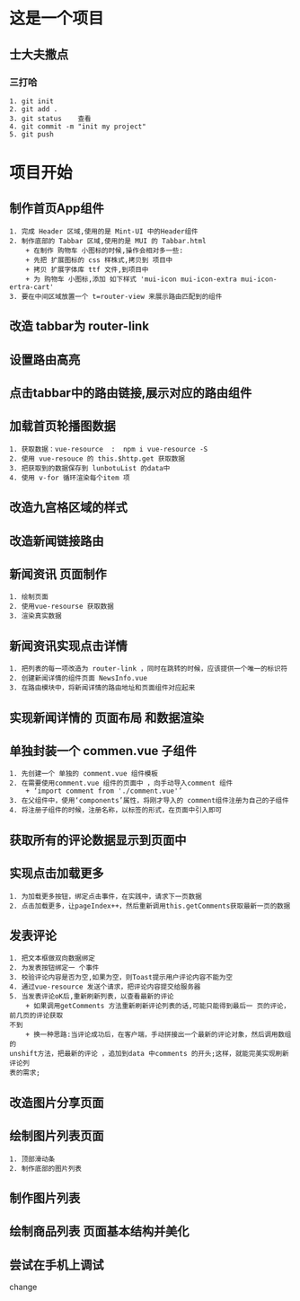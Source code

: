 # 这是一个项目
## 士大夫撒点
### 三打哈
    1. git init   
    2. git add .  
    3. git status    查看
    4. git commit -m "init my project"
    5. git push

# 项目开始

## 制作首页App组件
    1. 完成 Header 区域,使用的是 Mint-UI 中的Header组件
    2. 制作底部的 Tabbar 区域,使用的是 MUI 的 Tabbar.html
        + 在制作 购物车 小图标的时候,操作会相对多一些:
        + 先把 扩展图标的 css 样株式,拷贝到 项目中
        + 拷贝 扩展字体库 ttf 文件,到项目中
        + 为 购物车 小图标,添加 如下样式 'mui-icon mui-icon-extra mui-icon-ertra-cart'
    3. 要在中间区域放置一个 t=router-view 来展示路由匹配到的组件
## 改造 tabbar为 router-link

## 设置路由高亮

## 点击tabbar中的路由链接,展示对应的路由组件

## 加载首页轮播图数据
    1. 获取数据：vue-resource  :  npm i vue-resource -S
    2. 使用 vue-resouce 的 this.$http.get 获取数据
    3. 把获取到的数据保存到 lunbotuList 的data中
    4. 使用 v-for 循环渲染每个item 项
 
## 改造九宫格区域的样式

## 改造新闻链接路由

## 新闻资讯 页面制作  
    1. 绘制页面
    2. 使用vue-resourse 获取数据
    3. 渲染真实数据   

## 新闻资讯实现点击详情
    1. 把列表的每一项改造为 router-link ，同时在跳转的时候，应该提供一个唯一的标识符
    2. 创建新闻详情的组件页面 NewsInfo.vue
    3. 在路由模块中，将新闻详情的路由地址和页面组件对应起来

## 实现新闻详情的 页面布局 和数据渲染

## 单独封装一个 commen.vue 子组件
    1. 先创建一个 单独的 comment.vue 组件模板
    2. 在需要使用comment.vue 组件的页面中 ，向手动导入comment 组件
        + ‘import comment from './comment.vue'’
    3. 在父组件中，使用‘components’属性，将刚才导入的 comment组件注册为自己的子组件
    4. 将注册子组件的时候，注册名称，以标签的形式，在页面中引入即可  

## 获取所有的评论数据显示到页面中

## 实现点击加载更多
    1. 为加载更多按钮，绑定点击事件，在实践中，请求下一页数据
    2. 点击加载更多，让pageIndex++，然后重新调用this.getComments获取最新一页的数据

## 发表评论
    1. 把文本框做双向数据绑定
    2. 为发表按钮绑定一 个事件
    3. 校验评论内容是否为空,如果为空，则Toast提示用户评论内容不能为空
    4. 通过vue-resource 发送个请求，把评论内容提交给服务器
    5. 当发表评论oK后,重新刷新列表，以查看最新的评论
        + 如果调用getComments 方法重新刷新评论列表的话,可能只能得到最后一 页的评论，前几页的评论获取
    不到
        + 换一种思路:当评论成功后，在客户端，手动拼接出一个最新的评论对象，然后调用数组的
    unshift方法，把最新的评论 ，追加到data 中comments 的开头;这样，就能完美实现刷新评论列
    表的需求;

## 改造图片分享页面
## 绘制图片列表页面
    1. 顶部滑动条
    2. 制作底部的图片列表

## 制作图片列表

## 绘制商品列表 页面基本结构并美化

## 尝试在手机上调试

change